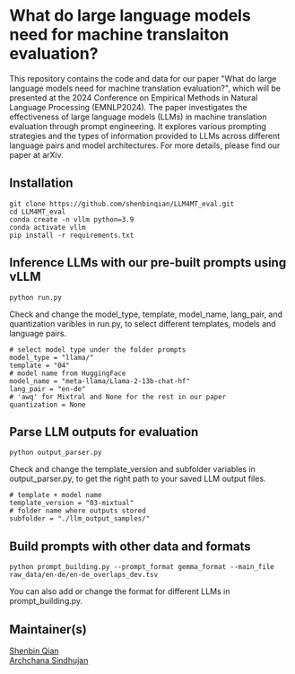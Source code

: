 # What do large language models need for machine translaiton evaluation?

This repository contains the code and data for our paper "What do large language models need for machine translation evaluation?", which will be presented at the 2024 Conference on Empirical Methods in Natural Language Processing (EMNLP2024). The paper investigates the effectiveness of large language models (LLMs) in machine translation evaluation through prompt engineering. It explores various prompting strategies and the types of information provided to LLMs across different language pairs and model architectures. For more details, please find our paper at arXiv. 

## Installation

```
git clone https://github.com/shenbinqian/LLM4MT_eval.git
cd LLM4MT_eval
conda create -n vllm python=3.9
conda activate vllm
pip install -r requirements.txt
```

## Inference LLMs with our pre-built prompts using vLLM

```
python run.py
```

Check and change the model_type, template, model_name, lang_pair, and quantization varibles in run.py, to select different templates, models and language pairs.

```
# select model type under the folder prompts
model_type = "llama/"
template = "04"
# model name from HuggingFace
model_name = "meta-llama/Llama-2-13b-chat-hf"
lang_pair = "en-de"
# 'awq' for Mixtral and None for the rest in our paper
quantization = None
```

## Parse LLM outputs for evaluation

```
python output_parser.py
```

Check and change the template_version and subfolder variables in output_parser.py, to get the right path to your saved LLM output files.

```
# template + model name
template_version = "03-mixtual"
# folder name where outputs stored
subfolder = "./llm_output_samples/"
```

## Build prompts with other data and formats

```
python prompt_building.py --prompt_format gemma_format --main_file raw_data/en-de/en-de_overlaps_dev.tsv
```

You can also add or change the format for different LLMs in prompt_building.py.

## Maintainer(s)

[Shenbin Qian](https://github.com/shenbinqian) \
[Archchana Sindhujan](https://www.surrey.ac.uk/people/archchana-sindhujan)